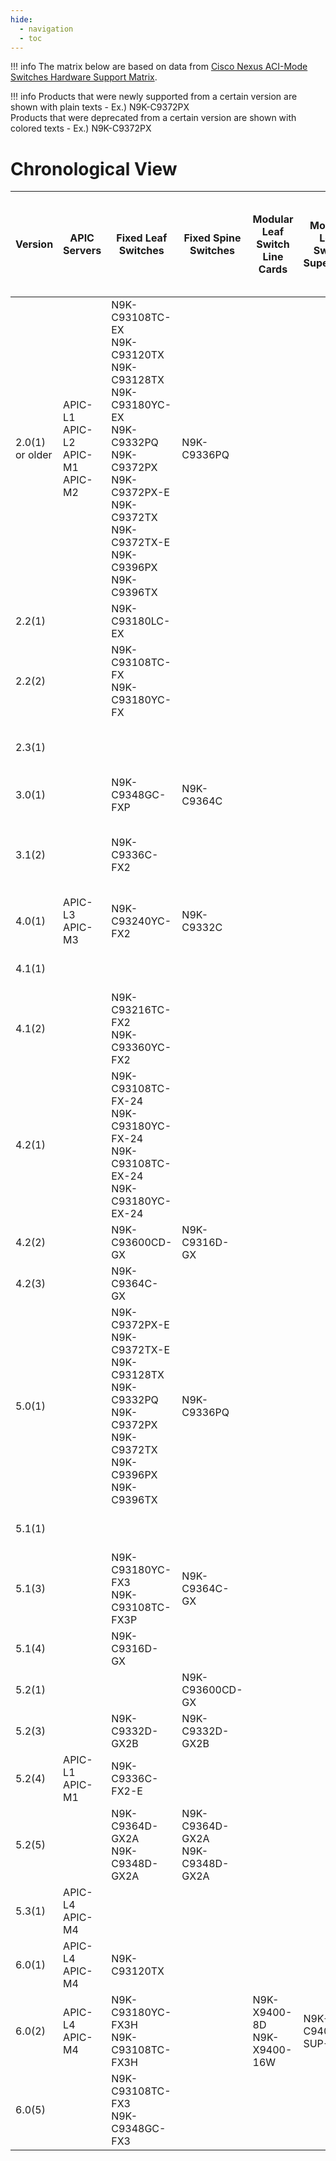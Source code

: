 ```yaml
---
hide:
  - navigation
  - toc
---
```


!!! info
    The matrix below are based on data from [Cisco Nexus ACI-Mode Switches Hardware Support Matrix](https://www.cisco.com/c/dam/en/us/td/docs/Website/datacenter/acihwsupport/index.html).


!!! info
    Products that were newly supported from a certain version are shown with plain texts - Ex.) N9K-C9372PX<br>
    Products that were <span class='deprecated-pid'>deprecated</span> from a certain version are shown with colored texts - Ex.) <span class='deprecated-pid'>N9K-C9372PX</span>

# Chronological View
|      Version     |                                       APIC Servers                                       |                                                                                                                                                                                                   Fixed Leaf Switches                                                                                                                                                                                                   |              Fixed Spine Switches             |Modular Leaf Switch Line Cards|Modular Leaf Switch Supervisor|Modular Leaf Switches|                                                                    Modular Spine Switch Fabric Modules                                                                   |        Modular Spine Switch Line Cards        |Modular Spine Switch Supervisor and System Controller Modules|                       Modular Spine Switches                      |
|------------------|------------------------------------------------------------------------------------------|-------------------------------------------------------------------------------------------------------------------------------------------------------------------------------------------------------------------------------------------------------------------------------------------------------------------------------------------------------------------------------------------------------------------------|-----------------------------------------------|------------------------------|------------------------------|---------------------|--------------------------------------------------------------------------------------------------------------------------------------------------------------------------|-----------------------------------------------|-------------------------------------------------------------|-------------------------------------------------------------------|
|2.0(1)<br>or older|                         APIC-L1<br>APIC-L2<br>APIC-M1<br>APIC-M2                         |                                                                                                                     N9K-C93108TC-EX<br>N9K-C93120TX<br>N9K-C93128TX<br>N9K-C93180YC-EX<br>N9K-C9332PQ<br>N9K-C9372PX<br>N9K-C9372PX-E<br>N9K-C9372TX<br>N9K-C9372TX-E<br>N9K-C9396PX<br>N9K-C9396TX                                                                                                                     |                  N9K-C9336PQ                  |                              |                              |                     |                                                     N9K-C9504-FM<br>N9K-C9504-FM-E<br>N9K-C9508-FM<br>N9K-C9508-FM-E                                                     |          N9K-X9732C-EX<br>N9K-X9736PQ         |              N9K-SC-A<br>N9K-SUP-A<br>N9K-SUP-B             |N9K-C9504<br>N9K-C9508<br>N9K-C9508-B1<br>N9K-C9508-B2<br>N9K-C9516|
|      2.2(1)      |                                                                                          |                                                                                                                                                                                                     N9K-C93180LC-EX                                                                                                                                                                                                     |                                               |                              |                              |                     |                                                                                                                                                                          |                                               |                                                             |                                                                   |
|      2.2(2)      |                                                                                          |                                                                                                                                                                                            N9K-C93108TC-FX<br>N9K-C93180YC-FX                                                                                                                                                                                           |                                               |                              |                              |                     |                                                                                                                                                                          |                                               |                                                             |                                                                   |
|      2.3(1)      |                                                                                          |                                                                                                                                                                                                                                                                                                                                                                                                                         |                                               |                              |                              |                     |                                                                                                                                                                          |                                               |                   N9K-SUP-A+<br>N9K-SUP-B+                  |                                                                   |
|      3.0(1)      |                                                                                          |                                                                                                                                                                                                     N9K-C9348GC-FXP                                                                                                                                                                                                     |                   N9K-C9364C                  |                              |                              |                     |                                                                              N9K-C9508-FM-E2                                                                             |                 N9K-X9736C-FX                 |                                                             |                                                                   |
|      3.1(2)      |                                                                                          |                                                                                                                                                                                                      N9K-C9336C-FX2                                                                                                                                                                                                     |                                               |                              |                              |                     |                                                                      N9K-C9516-FM<br>N9K-C9516-FM-E2                                                                     |                                               |                                                             |                                                                   |
|      4.0(1)      |                                    APIC-L3<br>APIC-M3                                    |                                                                                                                                                                                                     N9K-C93240YC-FX2                                                                                                                                                                                                    |                   N9K-C9332C                  |                              |                              |                     |                                                                                                                                                                          |                                               |                                                             |                                                                   |
|      4.1(1)      |                                                                                          |                                                                                                                                                                                                                                                                                                                                                                                                                         |                                               |                              |                              |                     |                                                                                                                                                                          |                 N9K-X9736Q-FX                 |                                                             |                                                                   |
|      4.1(2)      |                                                                                          |                                                                                                                                                                                           N9K-C93216TC-FX2<br>N9K-C93360YC-FX2                                                                                                                                                                                          |                                               |                              |                              |                     |                                                                                                                                                                          |                                               |                                                             |                                                                   |
|      4.2(1)      |                                                                                          |                                                                                                                                                                   N9K-C93108TC-FX-24<br>N9K-C93180YC-FX-24<br>N9K-C93108TC-EX-24<br>N9K-C93180YC-EX-24                                                                                                                                                                  |                                               |                              |                              |                     |                                                                                                                                                                          |                                               |                                                             |                                                                   |
|      4.2(2)      |                                                                                          |                                                                                                                                                                                                     N9K-C93600CD-GX                                                                                                                                                                                                     |                 N9K-C9316D-GX                 |                              |                              |                     |                                                                                                                                                                          |                                               |                                                             |                                                                   |
|      4.2(3)      |                                                                                          |                                                                                                                                                                                                      N9K-C9364C-GX                                                                                                                                                                                                      |                                               |                              |                              |                     |                                                                                                                                                                          |                                               |                                                             |                                                                   |
|      5.0(1)      |                                                                                          |<span class='deprecated-pid'>N9K-C9372PX-E</span><br><span class='deprecated-pid'>N9K-C9372TX-E</span><br><span class='deprecated-pid'>N9K-C93128TX</span><br><span class='deprecated-pid'>N9K-C9332PQ</span><br><span class='deprecated-pid'>N9K-C9372PX</span><br><span class='deprecated-pid'>N9K-C9372TX</span><br><span class='deprecated-pid'>N9K-C9396PX</span><br><span class='deprecated-pid'>N9K-C9396TX</span>|<span class='deprecated-pid'>N9K-C9336PQ</span>|                              |                              |                     |N9K-C9508-FM-G<br><span class='deprecated-pid'>N9K-C9504-FM</span><br><span class='deprecated-pid'>N9K-C9508-FM</span><br><span class='deprecated-pid'>N9K-C9516-FM</span>|<span class='deprecated-pid'>N9K-X9736PQ</span>|                                                             |                                                                   |
|      5.1(1)      |                                                                                          |                                                                                                                                                                                                                                                                                                                                                                                                                         |                                               |                              |                              |                     |                                                                                                                                                                          |                 N9K-X9716D-GX                 |                                                             |                                                                   |
|      5.1(3)      |                                                                                          |                                                                                                                                                                                          N9K-C93180YC-FX3<br>N9K-C93108TC-FX3P                                                                                                                                                                                          |                 N9K-C9364C-GX                 |                              |                              |                     |                                                                              N9K-C9504-FM-G                                                                              |                                               |                                                             |                                                                   |
|      5.1(4)      |                                                                                          |                                                                                                                                                                                                      N9K-C9316D-GX                                                                                                                                                                                                      |                                               |                              |                              |                     |                                                                                                                                                                          |                                               |                                                             |                                                                   |
|      5.2(1)      |                                                                                          |                                                                                                                                                                                                                                                                                                                                                                                                                         |                N9K-C93600CD-GX                |                              |                              |                     |                                                                                                                                                                          |                                               |                                                             |                                                                   |
|      5.2(3)      |                                                                                          |                                                                                                                                                                                                     N9K-C9332D-GX2B                                                                                                                                                                                                     |                N9K-C9332D-GX2B                |                              |                              |                     |                                                                                                                                                                          |                                               |                                                             |                                                                   |
|      5.2(4)      |<span class='deprecated-pid'>APIC-L1</span><br><span class='deprecated-pid'>APIC-M1</span>|                                                                                                                                                                                                     N9K-C9336C-FX2-E                                                                                                                                                                                                    |                                               |                              |                              |                     |                                                                                                                                                                          |                                               |                                                             |                                                                   |
|      5.2(5)      |                                                                                          |                                                                                                                                                                                            N9K-C9364D-GX2A<br>N9K-C9348D-GX2A                                                                                                                                                                                           |       N9K-C9364D-GX2A<br>N9K-C9348D-GX2A      |                              |                              |                     |                                                                                                                                                                          |                                               |                                                             |                                                                   |
|      5.3(1)      |                                    APIC-L4<br>APIC-M4                                    |                                                                                                                                                                                                                                                                                                                                                                                                                         |                                               |                              |                              |                     |                                                                                                                                                                          |                                               |                                                             |                                                                   |
|      6.0(1)      |<span class='deprecated-pid'>APIC-L4</span><br><span class='deprecated-pid'>APIC-M4</span>|                                                                                                                                                                                     <span class='deprecated-pid'>N9K-C93120TX</span>                                                                                                                                                                                    |                                               |                              |                              |                     |                                                                                                                                                                          |                                               |                                                             |                                                                   |
|      6.0(2)      |                                    APIC-L4<br>APIC-M4                                    |                                                                                                                                                                                          N9K-C93180YC-FX3H<br>N9K-C93108TC-FX3H                                                                                                                                                                                         |                                               | N9K-X9400-8D<br>N9K-X9400-16W|        N9K-C9400-SUP-A       |      N9K-C9408      |                                                                                                                                                                          |         N9K-X9400-8D<br>N9K-X9400-16W         |                       N9K-C9400-SUP-A                       |                             N9K-C9408                             |
|      6.0(5)      |                                                                                          |                                                                                                                                                                                           N9K-C93108TC-FX3<br>N9K-C9348GC-FX3                                                                                                                                                                                           |                                               |                              |                              |                     |                                                                                                                                                                          |                                               |                                                             |                                                                   |
